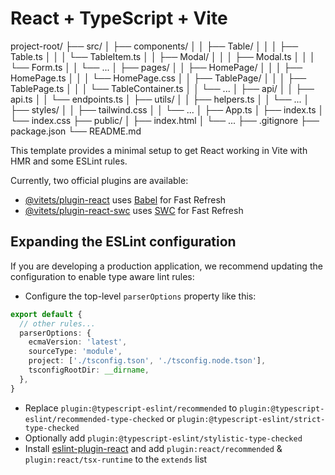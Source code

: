 # React + TypeScript + Vite


project-root/
├── src/
│   ├── components/
│   │   ├── Table/
│   │   │   ├── Table.ts
│   │   │   └── TableItem.ts
│   │   ├── Modal/
│   │   │   ├── Modal.ts
│   │   │   └── Form.ts
│   │   └── ...
│   ├── pages/
│   │   ├── HomePage/
│   │   │   ├── HomePage.ts
│   │   │   └── HomePage.css
│   │   ├── TablePage/
│   │   │   ├── TablePage.ts
│   │   │   └── TableContainer.ts
│   │   └── ...
│   ├── api/
│   │   ├── api.ts
│   │   └── endpoints.ts
│   ├── utils/
│   │   ├── helpers.ts
│   │   └── ...
│   ├── styles/
│   │   ├── tailwind.css
│   │   └── ...
│   ├── App.ts
│   ├── index.ts
│   └── index.css
├── public/
│   ├── index.html
│   └── ...
├── .gitignore
├── package.json
└── README.md

This template provides a minimal setup to get React working in Vite with HMR and some ESLint rules.

Currently, two official plugins are available:

- [@vitets/plugin-react](https://github.com/vitets/vite-plugin-react/blob/main/packages/plugin-react/README.md) uses [Babel](https://babelts.io/) for Fast Refresh
- [@vitets/plugin-react-swc](https://github.com/vitets/vite-plugin-react-swc) uses [SWC](https://swc.rs/) for Fast Refresh

## Expanding the ESLint configuration

If you are developing a production application, we recommend updating the configuration to enable type aware lint rules:

- Configure the top-level `parserOptions` property like this:

```ts
export default {
  // other rules...
  parserOptions: {
    ecmaVersion: 'latest',
    sourceType: 'module',
    project: ['./tsconfig.tson', './tsconfig.node.tson'],
    tsconfigRootDir: __dirname,
  },
}
```

- Replace `plugin:@typescript-eslint/recommended` to `plugin:@typescript-eslint/recommended-type-checked` or `plugin:@typescript-eslint/strict-type-checked`
- Optionally add `plugin:@typescript-eslint/stylistic-type-checked`
- Install [eslint-plugin-react](https://github.com/tsx-eslint/eslint-plugin-react) and add `plugin:react/recommended` & `plugin:react/tsx-runtime` to the `extends` list
